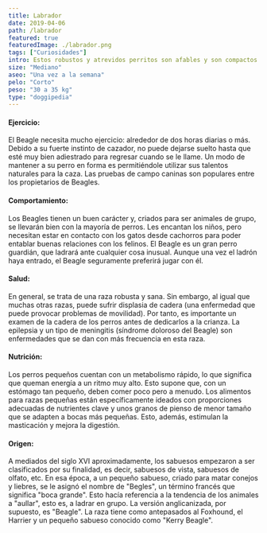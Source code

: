 ```yaml
---
title: Labrador
date: 2019-04-06
path: /labrador
featured: true
featuredImage: ./labrador.png
tags: ["Curiosidades"]
intro: Estos robustos y atrevidos perritos son afables y son compactos y atléticos. Una de las razas más comunes sin duda.
size: "Mediano"
aseo: "Una vez a la semana"
pelo: "Corto"
peso: "30 a 35 kg"
type: "doggipedia"
---
```


#### Ejercicio:

El Beagle necesita mucho ejercicio: alrededor de dos horas diarias o más. Debido a su fuerte instinto de cazador, no puede dejarse suelto hasta que esté muy bien adiestrado para regresar cuando se le llame. Un modo de mantener a su perro en forma es permitiéndole utilizar sus talentos naturales para la caza. Las pruebas de campo caninas son populares entre los propietarios de Beagles.

#### Comportamiento:

Los Beagles tienen un buen carácter y, criados para ser animales de grupo, se llevarán bien con la mayoría de perros. Les encantan los niños, pero necesitan estar en contacto con los gatos desde cachorros para poder entablar buenas relaciones con los felinos. El Beagle es un gran perro guardián, que ladrará ante cualquier cosa inusual. Aunque una vez el ladrón haya entrado, el Beagle seguramente preferirá jugar con él.

#### Salud:

En general, se trata de una raza robusta y sana. Sin embargo, al igual que muchas otras razas, puede sufrir displasia de cadera (una enfermedad que puede provocar problemas de movilidad). Por tanto, es importante un examen de la cadera de los perros antes de dedicarlos a la crianza. La epilepsia y un tipo de meningitis (síndrome doloroso del Beagle) son enfermedades que se dan con más frecuencia en esta raza.

#### Nutrición:

Los perros pequeños cuentan con un metabolismo rápido, lo que significa que queman energía a un ritmo muy alto. Esto supone que, con un estómago tan pequeño, deben comer poco pero a menudo. Los alimentos para razas pequeñas están específicamente ideados con proporciones adecuadas de nutrientes clave y unos granos de pienso de menor tamaño que se adapten a bocas más pequeñas. Esto, además, estimulan la masticación y mejora la digestión.

#### Origen:

A mediados del siglo XVI aproximadamente, los sabuesos empezaron a ser clasificados por su finalidad, es decir, sabuesos de vista, sabuesos de olfato, etc. En esa época, a un pequeño sabueso, criado para matar conejos y liebres, se le asignó el nombre de "Begles", un término francés que significa "boca grande". Esto hacía referencia a la tendencia de los animales a "aullar", esto es, a ladrar en grupo. La versión anglicanizada, por supuesto, es "Beagle". La raza tiene como antepasados al Foxhound, el Harrier y un pequeño sabueso conocido como "Kerry Beagle".


